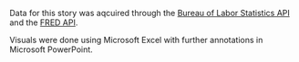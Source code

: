 Data for this story was aqcuired through the [Bureau of Labor Statistics API](https://www.bls.gov/developers/home.htm) and the [FRED API](https://fred.stlouisfed.org/docs/api/fred/). 

Visuals were done using Microsoft Excel with further annotations in Microsoft PowerPoint. 